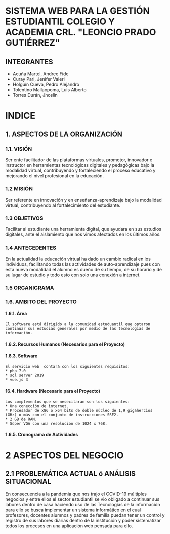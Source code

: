# SISTEMA WEB PARA LA GESTIÓN ESTUDIANTIL COLEGIO Y ACADEMIA CRL. "LEONCIO PRADO GUTIÉRREZ"

## INTEGRANTES 
+ Acuña Martel, Andree Fide
+ Curay Pari, Jenifer Valeri
+ Holguín Cueva, Pedro Alejandro
+ Tolentino Mallaopoma, Luis Alberto
+ Torres Durán, Jhoslin
# INDICE
## 1. ASPECTOS DE LA ORGANIZACIÓN

### 1.1.  VISIÓN 


Ser ente facilitador de las plataformas virtuales, promotor, innovador e instructor en herramientas tecnológicas digitales y pedagógicas bajo la modalidad virtual, contribuyendo y fortaleciendo el proceso educativo y mejorando el nivel profesional en la educación.
### 1.2  MISIÓN


Ser referente en innovación y en enseñanza-aprendizaje bajo la modalidad virtual, contribuyendo al fortalecimiento del estudiante.
### 	1.3   OBJETIVOS


Facilitar al estudiante una herramienta digital, que ayudara en sus estudios digitales, ante el aislamiento que nos vimos afectados en los últimos años.
### 	1.4   ANTECEDENTES


En la actualidad la educación virtual ha dado un cambio radical en los individuos, facilitando todas las actividades de auto-aprendizaje pues con esta nueva modalidad el alumno es dueño de su tiempo, de su horario y de su lugar de estudio y todo esto con solo una conexión a internet.
### 	1.5   ORGANIGRAMA 


### 1.6. AMBITO DEL PROYECTO 

   #### 1.6.1. Área 
    El software está dirigido a la comunidad estuduantil que optaron continuar sus estudias generales por medio de las tecnologias de información.


   #### 1.6.2. Recursos Humanos (Necesarios para el Proyecto)



   #### 1.6.3. Software 

    El servicio web  contará con los siguientes requisitos:
    * php 7.0
    * sql server 2019
    * vue.js 3 

   #### 16.4. Hardware (Necesario para el Proyecto)

    Los complementos que se nesecitaran son los siguientes:
    * Una conección de internet.
    * Procesador de x86 o x64 bits de doble núcleo de 1,9 gigahercios (GHz) o más con el conjunto de instrucciones SSE2.
    * 2 GB de RAM.
    * Súper VGA con una resolución de 1024 x 768.
   #### 1.6.5. Cronograma de Actividades 


    
    
  # 2	ASPECTOS DEL NEGOCIO

##	2.1 PROBLEMÁTICA ACTUAL ó ANÁLISIS SITUACIONAL


En consecuencia a la pandemia que nos trajo el COVID-19 múltiples negocios y entre ellos el sector estudiantil
se vio obligado a continuar sus labores dentro de casa haciendo uso de las Tecnologías de la información para ello
se busca implementar un sistema informático en el cual profesores, docentes alumnos y padres de familia puedan tener
un control y registro de sus labores diarias dentro de la institución y poder sistematizar todos los procesos en una aplicación 
web pensada para ello.


